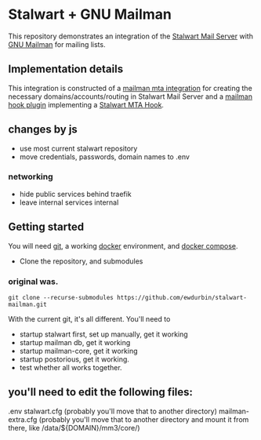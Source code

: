 # Stalwart + GNU Mailman

This repository demonstrates an integration of the
[Stalwart Mail Server](https://stalw.art/docs/get-started)
with
[GNU Mailman](https://docs.mailman3.org/projects/mailman/en/latest/)
for mailing lists.

## Implementation details

This integration is constructed of a
[mailman mta integration](mailman_stalwart/mta/stalwart.py)
for creating the necessary domains/accounts/routing in Stalwart Mail Server and a
[mailman hook plugin](mailman_stalwart/rest.py) implementing a
[Stalwart MTA Hook](https://stalw.art/docs/api/mta-hooks/overview).
## changes by js
- use most current stalwart repository
- move credentials, passwords, domain names to .env
### networking
- hide public services behind traefik
- leave internal services internal 

## Getting started

You will need
[git](https://git-scm.com),
a working [docker](https://docs.docker.com) environment,
and [docker compose](https://docs.docker.com/compose/).


* Clone the repository, and submodules

### original was. 
```
git clone --recurse-submodules https://github.com/ewdurbin/stalwart-mailman.git
```
With the current git, it's all different.
You'll need to 
- startup stalwart first, set up manually, get it working
- startup mailman db, get it working
- startup mailman-core, get it working
- startup postorious, get it working.
- test whether all works together.

## you'll need to edit the following files:
.env
stalwart.cfg (probably you'll move that to another directory)
mailman-extra.cfg (probably you'll move that to another directory and mount it from there, like /data/${DOMAIN}/mm3/core/)